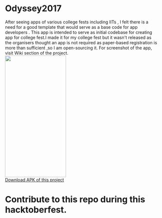 # Odyssey2017
After seeing apps of various college fests including IITs , I felt there is a need for a good template that would serve as a base
code for app developers .
This app is intended to serve as initial codebase for creating app for college fest.I made it for my college fest but it wasn't released as the 
organisers thought an app is not required as paper-based registration is more than sufficient ,so I am open-sourcing it.
For screenshot of the app, visit Wiki section of the project.
<br>
<img src="https://github.com/rishabh115/Odyssey2016/raw/screenshots/Screenshot_20170630-164950.png" width="200" height="400"/>
<br/>
[Download APK of this project](https://github.com/rishabh115/Odyssey2017/blob/master/app/app-release.apk)
# Contribute to this repo during this hacktoberfest. 
